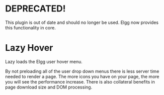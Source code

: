 DEPRECATED!
==========
This plugin is out of date and should no longer be used. Elgg now provides this functionality in core.

Lazy Hover
=============
Lazy loads the Elgg user hover menu. 

By not preloading all of the user drop down menus there is less server time needed to render a page. 
The more icons you have on your page, the more you will see the performance increase. 
There is also collateral benefits in page download size and DOM processing.
